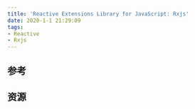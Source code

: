 ```yaml
---
title: 'Reactive Extensions Library for JavaScript: Rxjs'
date: 2020-1-1 21:29:09
tags:
- Reactive
- Rxjs
---
```


## 参考


## 资源



